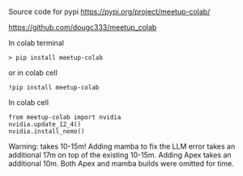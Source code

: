 Source code for pypi https://pypi.org/project/meetup-colab/

https://github.com/dougc333/meetup_colab

In colab terminal 
```
> pip install meetup-colab
```
or in colab cell
```
!pip install meetup-colab
```

In colab cell

```
from meetup-colab import nvidia
nvidia.update_12_4()
nvidia.install_nemo()
```

Warning: takes 10-15m! 
Adding mamba to fix the LLM error takes an additional 17m on top of the existing 10-15m. 
Adding Apex takes an additional 10m. Both Apex and mamba builds were omitted for time. 

